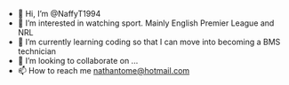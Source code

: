 - 👋 Hi, I’m @NaffyT1994
- 👀 I’m interested in watching sport. Mainly English Premier League and NRL
- 🌱 I’m currently learning coding so that I can move into becoming a BMS technician
- 💞️ I’m looking to collaborate on ...
- 📫 How to reach me nathantome@hotmail.com

<!---
NaffyT1994/NaffyT1994 is a ✨ special ✨ repository because its `README.md` (this file) appears on your GitHub profile.
You can click the Preview link to take a look at your changes.
--->
